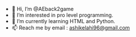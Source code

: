 - 👋 Hi, I’m @AEback2game
- 👀 I’m interested in pro level programming.
- 🌱 I’m currently learning HTML and Python.
- 📫 Reach me by email : ashikelahi96@gmail.com

<!---
AEback2game/AEback2game is a ✨ special ✨ repository because its `README.md` (this file) appears on your GitHub profile.
You can click the Preview link to take a look at your changes.
--->
